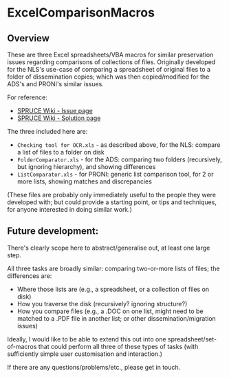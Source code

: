 # ExcelComparisonMacros

## Overview
These are three Excel spreadsheets/VBA macros for similar preservation issues regarding comparisons of collections of files. Originally developed for the NLS's use-case of comparing a spreadsheet of original files to a folder of dissemination copies; which was then copied/modified for the ADS's and PRONI's similar issues.

For reference: 

* [SPRUCE Wiki - Issue page](http://wiki.opf-labs.org/display/SPR/File+management+and+matching+of+tif%2C+htm+and+pdf+files)
* [SPRUCE Wiki - Solution page](http://wiki.opf-labs.org/display/SPR/File+management+and+matching+of+tif%2C+htm+and+pdf+files+solution)

The three included here are:

* `Checking tool for OCR.xls` - as described above, for the NLS: compare a list of files to a folder on disk
* `FolderComparator.xls` - for the ADS: comparing two folders (recursively, but ignoring hierarchy), and showing differences
* `ListComparator.xls` - for PRONI: generic list comparison tool, for 2 or more lists, showing matches and discrepancies

(These files are probably only immediately useful to the people they were developed with; but could provide a starting point, or tips and techniques, for anyone interested in doing similar work.)

## Future development:
There's clearly scope here to abstract/generalise out, at least one large step. 

All three tasks are broadly similar: comparing two-or-more lists of files; the differences are:

* Where those lists are (e.g., a spreadsheet, or a collection of files on disk)
* How you traverse the disk (recursively? ignoring structure?)
* How you compare files (e.g., a .DOC on one list, might need to be matched to a .PDF file in another list; or other dissemination/migration issues)

Ideally, I would like to be able to extend this out into one spreadsheet/set-of-macros that could perform all three of these types of tasks (with sufficiently simple user customisation and interaction.)

If there are any questions/problems/etc., please get in touch.

